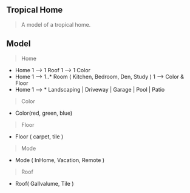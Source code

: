 Tropical Home
-------------
>A model of a tropical home.

Model
-----
>Home
* Home 1 --> 1 Roof 1 --> 1 Color
* Home 1 --> 1..* Room ( Kitchen, Bedroom, Den, Study ) 1 --> Color & Floor
* Home 1 --> * Landscaping | Driveway | Garage | Pool | Patio

>Color
* Color(red, green, blue)

>Floor
* Floor ( carpet, tile )

>Mode
* Mode ( InHome, Vacation, Remote )

>Roof
* Roof( Gallvalume, Tile )